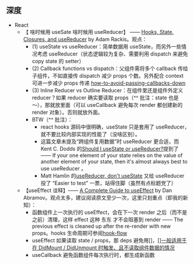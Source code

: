 ## 深度

- React
  - 【 啥时候用 useSate 啥时候用 useReducer】 —— [Hooks, State, Closures, and useReducer](https://adamrackis.dev/state-and-use-reducer/) by Adam Rackis。观点：
    - (1) useState vs useReducer：简单数据用 useState，而另外一些情况考虑 useReducer（状态逻辑较为复杂、需要利用 dispatch 来避免 copy state 的 setter）
    - (2) Callback functions vs dispatch：父组件需将多个 callback 传给子组件，不如直接传 dispatch 减少 props 个数。另外配合 context 可进一步减少 props 传递 [how-to-avoid-passing-callbacks-down](https://reactjs.org/docs/hooks-faq.html#how-to-avoid-passing-callbacks-down)
    - (3) Inline Reducer vs Outline Reducer：在组件里还是组件外定义 reducer？如果 reducer 确实要读取 props（^^ 批注：state 也是～），那就放里面（可以 useCallback 避免每次 render 都创建新的 render 对象）。否则就放外面。
    - BTW（^^ 批注）：
      - react hooks 源码中很明确，useState 只是套用了 useReducer，就不要比较内部实现的性能了（没啥区别）。
      - 这篇文章未提及“跨组件复用数据”时 useReducer 更合适，而 Kent C. Dodds 的[Should I useState or useReducer?](https://kentcdodds.com/blog/should-i-usestate-or-usereducer)提到了 —— If your one element of your state relies on the value of another element of your state, then it's almost always best to use useReducer 。
      - Matt Hamlin 的[useReducer, don't useState](https://matthamlin.me/blog/2019/february/why-you-should-useReducer/) 又给 useReducer 投了 “Easier to test” 一票，站得住脚（虽然有点标题党了）
  - 【useEffect 诠释】—— [A Complete Guide to useEffect](https://overreacted.io/a-complete-guide-to-useeffect/) by Dan Abramov。观点太多，建议阅读原文至少一次，这里只划重点（即我的新知）：
    - 函数组件上一次执行的 useEffect，会在下一次 render 之后（而不是之前）清理，这样 effect 这种 东东 才不会阻塞到 render —— The previous effect is cleaned up after the re-render with new props。hooks 生命周期可参阅[hook-flow](https://github.com/donavon/hook-flow)
    - useEffect 如果读取 state / props，那 deps 避免用\[\]，[\[\]一般适用于在 DidMount / DidUnmount 时触发、且不读取组件数据的情况](https://reactjs.org/docs/hooks-reference.html#conditionally-firing-an-effect)
    - useCallback 避免函数组件每次执行时，都生成新函数
